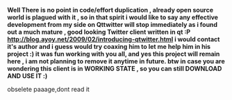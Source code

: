 **Well There is no point in code/effort duplication , already open source world is plagued with it , so in that spirit i would like to say any effective development from my side on Qttwitter will stop immediately as i found out a much mature , good looking Twitter client written in qt :P
http://blog.ayoy.net/2009/02/introducing-qtwitter.html
i would contact it's author and  i guess would try coaxing him to let me help him in his project :)
it was fun working with you all, and yes this project will remain here , i am not planning to remove it anytime in future.
btw in case you are wondering this client is in WORKING STATE , so you can still DOWNLOAD AND USE IT :)**

obselete paaage,dont read it
